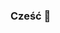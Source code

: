 ### Cześć 👋

<!--
**kbarszczak/kbarszczak** to jest moje readme 🌱

Here are some ideas to get you started:

- 🔭 Aktualnie uczę się ;)
Link do mojej strony: https://kbarszczak.github.io/

-->
